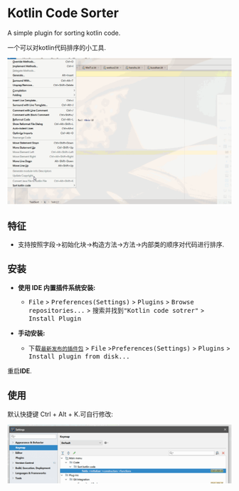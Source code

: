 # Kotlin Code Sorter

A simple plugin for sorting kotlin code.

一个可以对kotlin代码排序的小工具.

![1](./img/1.gif)

## 特征

-   支持按照字段->初始化块->构造方法->方法->内部类的顺序对代码进行排序.

## 安装

- **使用 IDE 内置插件系统安装:**
  - <kbd>File</kbd> > <kbd>Preferences(Settings)</kbd> > <kbd>Plugins</kbd> > <kbd>Browse repositories...</kbd> > <kbd>搜索并找到"Kotlin code sotrer"</kbd> > <kbd>Install Plugin</kbd>

- **手动安装:**
  - 下载[`最新发布的插件包`][latest-release] > <kbd>File</kbd> ><kbd>Preferences(Settings)</kbd> > <kbd>Plugins</kbd> > <kbd>Install plugin from disk...</kbd>

重启**IDE**.

## 使用

  默认快捷键 Ctrl + Alt + K.可自行修改:

![2](./img/2.png)


[latest-release]: https://plugins.jetbrains.com/plugin/11163-kotlin-code-sorter